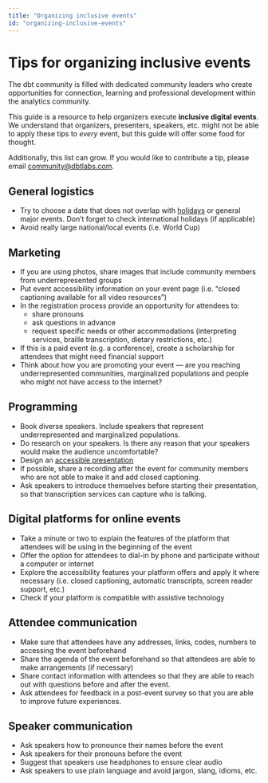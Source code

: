 ```yaml
---
title: "Organizing inclusive events"
id: "organizing-inclusive-events"
---
```


# Tips for organizing inclusive events

The dbt community is filled with dedicated community leaders who create opportunities for connection, learning and professional development within the analytics community.

This guide is a resource to help organizers execute **inclusive digital events**. We understand that organizers, presenters, speakers, etc. might not be able to apply these tips to *every* event, but this guide will offer some food for thought.

Additionally, this list can grow. If you would like to contribute a tip, please email [community@dbtlabs.com](mailto:community@dbtlabs.com).

## General logistics

- Try to choose a date that does not overlap with [holidays](http://www.holidayscalendar.com/months/) or general major events. Don’t forget to check international holidays (if applicable)
- Avoid really large national/local events (i.e. World Cup)

## Marketing

- If you are using photos, share images that include community members from underrepresented groups
- Put event accessibility information on your event page (i.e. “closed captioning available for all video resources”)
- In the registration process provide an opportunity for attendees to:
    - share pronouns
    - ask questions in advance
    - request specific needs or other accommodations (interpreting services, braille transcription, dietary restrictions, etc.)
- If this is a paid event (e.g. a conference), create a scholarship for attendees that might need financial support
- Think about how you are promoting your event — are you reaching underrepresented communities, marginalized populations and people who might not have access to the internet?

## Programming

- Book diverse speakers. Include speakers that represent underrepresented and marginalized populations.
- Do research on your speakers. Is there any reason that your speakers would make the audience uncomfortable?
- Design an [accessible presentation](https://www.smashingmagazine.com/2018/11/inclusive-design-accessible-presentations/)
- If possible, share a recording after the event for community members who are not able to make it and add closed captioning.
- Ask speakers to introduce themselves before starting their presentation, so that transcription services can capture who is talking.

## Digital platforms for online events

- Take a minute or two to explain the features of the platform that attendees will be using in the beginning of the event
- Offer the option for attendees to dial-in by phone and participate without a computer or internet
- Explore the accessibility features your platform offers and apply it where necessary (i.e. closed captioning, automatic transcripts, screen reader support, etc.)
- Check if your platform is compatible with assistive technology

## Attendee communication

- Make sure that attendees have any addresses, links, codes, numbers to accessing the event beforehand
- Share the agenda of the event beforehand so that attendees are able to make arrangements (if necessary)
- Share contact information with attendees so that they are able to reach out with questions before and after the event.
- Ask attendees for feedback in a post-event survey so that you are able to improve future experiences.

## Speaker communication

- Ask speakers how to pronounce their names before the event
- Ask speakers for their pronouns before the event
- Suggest that speakers use headphones to ensure clear audio
- Ask speakers to use plain language and avoid jargon, slang, idioms, etc.
